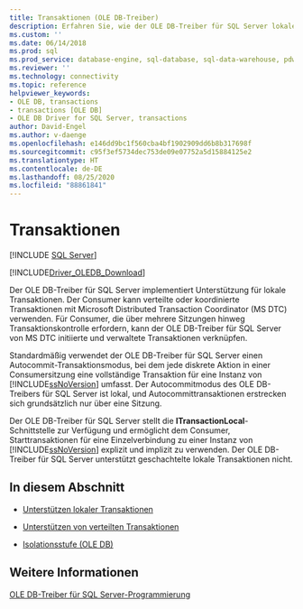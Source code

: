 ```yaml
---
title: Transaktionen (OLE DB-Treiber)
description: Erfahren Sie, wie der OLE DB-Treiber für SQL Server lokale Transaktionen unterstützt. Verwenden Sie für verteilte Transaktionen den Microsoft Distributed Transaction Coordinator.
ms.custom: ''
ms.date: 06/14/2018
ms.prod: sql
ms.prod_service: database-engine, sql-database, sql-data-warehouse, pdw
ms.reviewer: ''
ms.technology: connectivity
ms.topic: reference
helpviewer_keywords:
- OLE DB, transactions
- transactions [OLE DB]
- OLE DB Driver for SQL Server, transactions
author: David-Engel
ms.author: v-daenge
ms.openlocfilehash: e146dd9bc1f560cba4bf1902909dd6b8b317698f
ms.sourcegitcommit: c95f3ef5734dec753de09e07752a5d15884125e2
ms.translationtype: HT
ms.contentlocale: de-DE
ms.lasthandoff: 08/25/2020
ms.locfileid: "88861841"
---
```

# <a name="transactions"></a>Transaktionen
[!INCLUDE [SQL Server](../../../includes/applies-to-version/sql-asdb-asdbmi-asa-pdw.md)]

[!INCLUDE[Driver_OLEDB_Download](../../../includes/driver_oledb_download.md)]

  Der OLE DB-Treiber für SQL Server implementiert Unterstützung für lokale Transaktionen. Der Consumer kann verteilte oder koordinierte Transaktionen mit Microsoft Distributed Transaction Coordinator (MS DTC) verwenden. Für Consumer, die über mehrere Sitzungen hinweg Transaktionskontrolle erfordern, kann der OLE DB-Treiber für SQL Server von MS DTC initiierte und verwaltete Transaktionen verknüpfen.  
  
 Standardmäßig verwendet der OLE DB-Treiber für SQL Server einen Autocommit-Transaktionsmodus, bei dem jede diskrete Aktion in einer Consumersitzung eine vollständige Transaktion für eine Instanz von [!INCLUDE[ssNoVersion](../../../includes/ssnoversion-md.md)] umfasst. Der Autocommitmodus des OLE DB-Treibers für SQL Server ist lokal, und Autocommittransaktionen erstrecken sich grundsätzlich nur über eine Sitzung.  
  
 Der OLE DB-Treiber für SQL Server stellt die **ITransactionLocal**-Schnittstelle zur Verfügung und ermöglicht dem Consumer, Starttransaktionen für eine Einzelverbindung zu einer Instanz von [!INCLUDE[ssNoVersion](../../../includes/ssnoversion-md.md)] explizit und implizit zu verwenden. Der OLE DB-Treiber für SQL Server unterstützt geschachtelte lokale Transaktionen nicht.  
  
## <a name="in-this-section"></a>In diesem Abschnitt  
  
-   [Unterstützen lokaler Transaktionen](../../oledb/ole-db-transactions/supporting-local-transactions.md)  
  
-   [Unterstützen von verteilten Transaktionen](../../oledb/ole-db-transactions/supporting-distributed-transactions.md)  
  
-   [Isolationsstufe &#40;OLE DB&#41;](../../oledb/ole-db-transactions/isolation-levels-ole-db.md)  
  
## <a name="see-also"></a>Weitere Informationen  
 [OLE DB-Treiber für SQL Server-Programmierung](../../oledb/ole-db/oledb-driver-for-sql-server-programming.md)  
  
  
